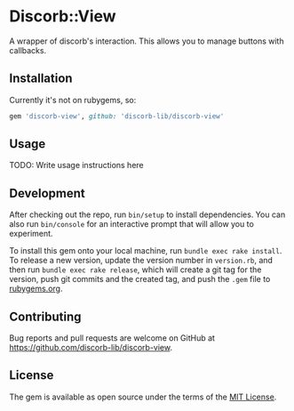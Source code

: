 # Discorb::View

A wrapper of discorb's interaction. This allows you to manage buttons with callbacks.

## Installation

<!--
Add this line to your application's Gemfile:

```ruby
gem 'discorb-view'
```

And then execute:

    $ bundle install

Or install it yourself as:

    $ gem install discorb-view
-->
Currently it's not on rubygems, so:
```ruby
gem 'discorb-view', github: 'discorb-lib/discorb-view'
```

## Usage

TODO: Write usage instructions here

## Development

After checking out the repo, run `bin/setup` to install dependencies. You can also run `bin/console` for an interactive prompt that will allow you to experiment.

To install this gem onto your local machine, run `bundle exec rake install`. To release a new version, update the version number in `version.rb`, and then run `bundle exec rake release`, which will create a git tag for the version, push git commits and the created tag, and push the `.gem` file to [rubygems.org](https://rubygems.org).

## Contributing

Bug reports and pull requests are welcome on GitHub at https://github.com/discorb-lib/discorb-view.

## License

The gem is available as open source under the terms of the [MIT License](https://opensource.org/licenses/MIT).
